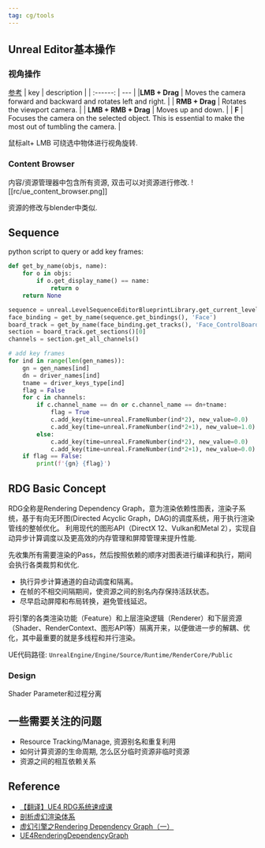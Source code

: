 ```yaml
---
tag: cg/tools
---
```


## Unreal Editor基本操作

### 视角操作
[参考](https://docs.unrealengine.com/5.1/en-US/viewport-controls-in-unreal-engine/)
| key | description |
| :------: | --- |
|**LMB + Drag** | Moves the camera forward and backward and rotates left and right. |
| **RMB + Drag** | Rotates the viewport camera. |
| **LMB + RMB + Drag** | Moves up and down. |
| **F** | Focuses the camera on the selected object. This is essential to make the most out of tumbling the camera. |

鼠标alt+ LMB 可绕选中物体进行视角旋转.

### Content Browser
内容/资源管理器中包含所有资源, 双击可以对资源进行修改.
![[rc/ue_content_browser.png]]

资源的修改与blender中类似.


## Sequence

python script to query or add key frames:
```python
def get_by_name(objs, name):
    for o in objs:
        if o.get_display_name() == name:
            return o
    return None

sequence = unreal.LevelSequenceEditorBlueprintLibrary.get_current_level_sequence()
face_binding = get_by_name(sequence.get_bindings(), 'Face')
board_track = get_by_name(face_binding.get_tracks(), 'Face_ControlBoard_CtrlRig')
section = board_track.get_sections()[0]
channels = section.get_all_channels()

# add key frames
for ind in range(len(gen_names)):
    gn = gen_names[ind]
    dn = driver_names[ind]
    tname = driver_keys_type[ind]
    flag = False
    for c in channels:        
        if c.channel_name == dn or c.channel_name == dn+tname:
            flag = True
            c.add_key(time=unreal.FrameNumber(ind*2), new_value=0.0)
            c.add_key(time=unreal.FrameNumber(ind*2+1), new_value=1.0)
        else:
            c.add_key(time=unreal.FrameNumber(ind*2), new_value=0.0)
            c.add_key(time=unreal.FrameNumber(ind*2+1), new_value=0.0)
    if flag == False:
        print(f'{gn} {flag}')
```

## RDG Basic Concept
RDG全称是Rendering Dependency Graph，意为渲染依赖性图表，渲染子系统，基于有向无环图(Directed Acyclic Graph，DAG)的调度系统，用于执行渲染管线的整帧优化。
利用现代的图形API（DirectX 12、Vulkan和Metal 2），实现自动异步计算调度以及更高效的内存管理和屏障管理来提升性能.

先收集所有需要渲染的Pass，然后按照依赖的顺序对图表进行编译和执行，期间会执行各类裁剪和优化.

* 执行异步计算通道的自动调度和隔离。
* 在帧的不相交间隔期间，使资源之间的别名内存保持活跃状态。
* 尽早启动屏障和布局转换，避免管线延迟。

将引擎的各类渲染功能（Feature）和上层渲染逻辑（Renderer）和下层资源（Shader、RenderContext、图形API等）隔离开来，以便做进一步的解耦、优化，其中最重要的就是多线程和并行渲染。

UE代码路径: `UnrealEngine/Engine/Source/Runtime/RenderCore/Public`

### Design
Shader Parameter和过程分离


## 一些需要关注的问题
* Resource Tracking/Manage, 资源别名和重复利用
* 如何计算资源的生命周期, 怎么区分临时资源非临时资源
* 资源之间的相互依赖关系




## Reference
* [【翻译】UE4 RDG系统速成课](https://zhuanlan.zhihu.com/p/374224919)
* [剖析虚幻渲染体系](https://www.cnblogs.com/timlly/p/15217090.html#1122-rdg%E8%B5%84%E6%BA%90)
* [虚幻引擎之Rendering Dependency Graph（一）](https://blog.csdn.net/qjh5606/article/details/118246059)
* [UE4RenderingDependencyGraph](https://papalqi.cn/ue4renderingdependencygraph/)
